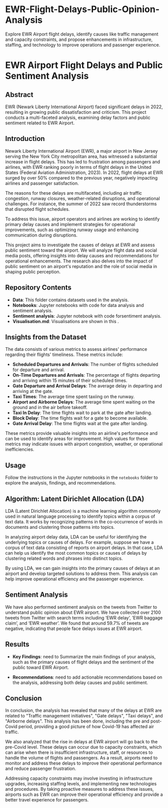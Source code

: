 # EWR-Flight-Delays-Public-Opinion-Analysis
Explore EWR Airport flight delays, identify causes like traffic management and capacity constraints, and propose enhancements in infrastructure, staffing, and technology to improve operations and passenger experience.


# EWR Airport Flight Delays and Public Sentiment Analysis

## Abstract

EWR (Newark Liberty International Airport) faced significant delays in 2022, resulting in growing public dissatisfaction and criticism. This project conducts a multi-faceted analysis, examining delay factors and public sentiment related to EWR Airport.

## Introduction

Newark Liberty International Airport (EWR), a major airport in New Jersey serving the New York City metropolitan area, has witnessed a substantial increase in flight delays. This has led to frustration among passengers and airlines, with EWR ranking poorly in terms of flight delays in the United States (Federal Aviation Administration, 2023). In 2022, flight delays at EWR surged by over 50% compared to the previous year, negatively impacting airlines and passenger satisfaction.

The reasons for these delays are multifaceted, including air traffic congestion, runway closures, weather-related disruptions, and operational challenges. For instance, the summer of 2022 saw record thunderstorms that disrupted flight schedules.

To address this issue, airport operators and airlines are working to identify primary delay causes and implement strategies for operational improvements, such as optimizing runway usage and enhancing communication during disruptions.

This project aims to investigate the causes of delays at EWR and assess public sentiment toward the airport. We will analyze flight data and social media posts, offering insights into delay causes and recommendations for operational enhancements. The research also delves into the impact of public sentiment on an airport's reputation and the role of social media in shaping public perception.

## Repository Contents

- **Data**: This folder contains datasets used in the analysis.
- **Notebooks**: Jupyter notebooks with code for data analysis and sentiment analysis.
- **Sentiment analysis**: Jupyter notebook with code forsentiment analysis.
- **Visualisation.md**: Visualisations are shown in this .

## Insights from the Dataset

The data consists of various metrics to assess airlines' performance regarding their flights' timeliness. These metrics include:

- **Scheduled Departures and Arrivals**: The number of flights scheduled for departure and arrival.
- **On-Time Departures and Arrivals**: The percentage of flights departing and arriving within 15 minutes of their scheduled times.
- **Gate Departure and Arrival Delays**: The average delay in departing and arriving at the gate.
- **Taxi Times**: The average time spent taxiing on the runway.
- **Airport and Airborne Delays**: The average time spent waiting on the ground and in the air before takeoff.
- **Taxi In Delay**: The time flights wait to park at the gate after landing.
- **Block Delay**: The time flights wait for a gate to become available.
- **Gate Arrival Delay**: The time flights wait at the gate after landing.

These metrics provide valuable insights into an airline's performance and can be used to identify areas for improvement. High values for these metrics may indicate issues with airport congestion, weather, or operational inefficiencies.



## Usage

Follow the instructions in the Jupyter notebooks in the `notebooks` folder to explore the analysis, findings, and recommendations.

## Algorithm: Latent Dirichlet Allocation (LDA)

LDA (Latent Dirichlet Allocation) is a machine learning algorithm commonly used in natural language processing to identify topics within a corpus of text data. It works by recognizing patterns in the co-occurrence of words in documents and clustering those patterns into topics.

In analyzing airport delay data, LDA can be useful for identifying the underlying topics or causes of delays. For example, suppose we have a corpus of text data consisting of reports on airport delays. In that case, LDA can help us identify the most common topics or causes of delays by clustering related words and phrases into distinct topics.

By using LDA, we can gain insights into the primary causes of delays at an airport and develop targeted solutions to address them. This analysis can help improve operational efficiency and the passenger experience.


## Sentiment Analysis

We have also performed sentiment analysis on the tweets from Twitter to understand public opinion about EWR airport. We have collected over 2100 tweets from Twitter with search terms including ‘EWR delay’, ’EWR baggage claim’, and ‘EWR weather’. We found that around 59.7% of tweets are negative, indicating that people face delays issues at EWR airport.

## Results

- **Key Findings**: need to  Summarize the main findings of your analysis, such as the primary causes of flight delays and the sentiment of the public toward EWR Airport.

- **Recommendations**: need to add actionable recommendations based on the analysis, addressing both delay causes and public sentiment.

## Conclusion

In conclusion, the analysis has revealed that many of the delays at EWR are related to "Traffic management initiatives", "Gate delays", "Taxi delays", and "Airborne delays". This analysis has been done, including the pre and post-Covid period, providing a good picture of how Covid-19 has affected air traffic.

We also analyzed that the rise in delays at EWR airport will go back to the pre-Covid level. These delays can occur due to capacity constraints, which can arise when there is insufficient infrastructure, staff, or resources to handle the volume of flights and passengers. As a result, airports need to monitor and address these delays to improve their operational performance and reduce passenger frustration.

Addressing capacity constraints may involve investing in infrastructure upgrades, increasing staffing levels, and implementing new technologies and procedures. By taking proactive measures to address these issues, airports such as EWR can improve their operational efficiency and provide a better travel experience for passengers.
